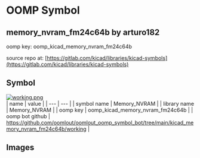 # OOMP Symbol  
## memory_nvram_fm24c64b  by arturo182  
  
oomp key: oomp_kicad_memory_nvram_fm24c64b  
  
source repo at: [https://gitlab.com/kicad/libraries/kicad-symbols](https://gitlab.com/kicad/libraries/kicad-symbols)  
## Symbol  
  
[![working.png](working_600.png)](working.png)  
| name | value | 
| --- | --- | 
| symbol name | Memory_NVRAM | 
| library name | Memory_NVRAM | 
| oomp key | oomp_kicad_memory_nvram_fm24c64b | 
| oomp bot github | https://github.com/oomlout/oomlout_oomp_symbol_bot/tree/main/kicad_memory_nvram_fm24c64b/working | 
## Images  
